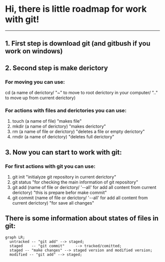 # Hi, there is little roadmap for work with git!
---
## 1. First step is download git (and gitbush if you work on windows)

## 2. Second step is make derictory 

### For moving you can use:

cd (a name of derictory/ "~" to move to root derictory in your computer/ ".." to move up from current derictory)

### For actions with files and derictories you can use:
1. touch (a name of file) "makes file"
2. mkdir (a name of derictory) "makes derictory"
3. rm (a name of file or derictory) "deletes a file or empty derictory"
4. rmdir (a name of derictory) "deletes full derictory"

## 3. Now you can start to work with git:

### For first actions with git you can use:
1. git init "initialyze git repository in current derictory"
2. git status "for checking the main information of git repository"
3. git add (name of file or derictory/ '--all' for add all content from current derictory) "this is prepare befor make commit"
4. git commit (name of file or derictory/ '--all' for add all content from current derictory) "for save all changes"

## There is some information about states of files in git:

```mermaid
graph LR;
  untracked -- "git add" --> staged;
  staged    -- "git commit"     --> tracked/comitted;
  staged -- "make changes" --> staged version and modified version;
  modified -- "git add" --> staged;

``` 
